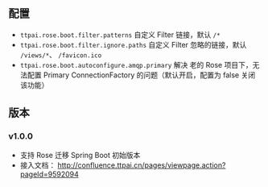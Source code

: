 

## 配置

- `ttpai.rose.boot.filter.patterns` 自定义 Filter 链接，默认 `/*`
- `ttpai.rose.boot.filter.ignore.paths` 自定义 Filter 忽略的链接，默认 `/views/*`、 `/favicon.ico`
- `ttpai.rose.boot.autoconfigure.amqp.primary` 解决 老的 Rose 项目下，无法配置 Primary ConnectionFactory 的问题（默认开启，配置为 false 关闭该功能）

## 版本

### v1.0.0

- 支持 Rose 迁移 Spring Boot 初始版本
- 接入文档： http://confluence.ttpai.cn/pages/viewpage.action?pageId=9592094